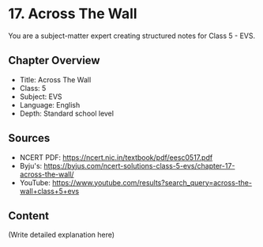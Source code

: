 # 17. Across The Wall

You are a subject-matter expert creating structured notes for Class 5 - EVS.

## Chapter Overview
- Title: Across The Wall
- Class: 5
- Subject: EVS
- Language: English
- Depth: Standard school level

## Sources
- NCERT PDF: https://ncert.nic.in/textbook/pdf/eesc0517.pdf
- Byju's: https://byjus.com/ncert-solutions-class-5-evs/chapter-17-across-the-wall/
- YouTube: https://www.youtube.com/results?search_query=across-the-wall+class+5+evs

## Content
(Write detailed explanation here)
